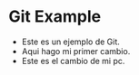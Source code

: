 # Git Example

- Este es un ejemplo de Git.
- Aqui hago mi primer cambio.
- Este es el cambio de mi pc.
